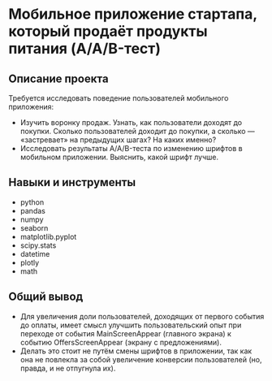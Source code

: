 # Мобильное приложение стартапа, который продаёт продукты питания (A/A/B-тест)

## Описание проекта

Требуется исследовать поведение пользователей мобильного приложения:

* Изучить воронку продаж. Узнать, как пользователи доходят до покупки. Сколько пользователей доходит до покупки, а сколько — «застревает» на предыдущих шагах? На каких именно?
* Исследовать результаты A/A/B-теста по изменению шрифтов в мобильном приложении. Выяснить, какой шрифт лучше.

## Навыки и инструменты

* python
* pandas
* numpy
* seaborn
* matplotlib.pyplot
* scipy.stats
* datetime
* plotly
* math

## Общий вывод

* Для увеличения доли пользователей, доходящих от первого события до оплаты, имеет смысл улучшить пользовательский опыт при переходе от события MainScreenAppear (главного экрана) к событию OffersScreenAppear (экрану с предложениями).
* Делать это стоит не путём смены шрифтов в приложении, так как она не повлекла за собой увеличение конверсии пользователей (но, правда, и не отпугнула их).
